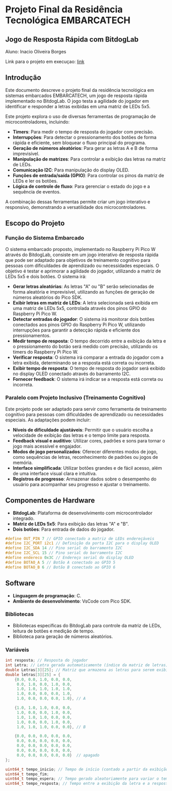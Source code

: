 # Projeto Final da Residência Tecnológica EMBARCATECH
## Jogo de Resposta Rápida com BitdogLab

Aluno: Inacio Oliveira Borges

Link para o projeto em execuçao: [link](https:)

## Introdução
Este documento descreve o projeto final da residência tecnológica em sistemas embarcados EMBARCATECH, um jogo de resposta rápida implementado no BitdogLab. O jogo testa a agilidade do jogador em identificar e responder a letras exibidas em uma matriz de LEDs 5x5.

Este projeto explora o uso de diversas ferramentas de programação de microcontroladores, incluindo:
- **Timers**: Para medir o tempo de resposta do jogador com precisão.
- **Interrupções**: Para detectar o pressionamento dos botões de forma rápida e eficiente, sem bloquear o fluxo principal do programa.
- **Geração de números aleatórios**: Para gerar as letras A e B de forma imprevisível.
- **Manipulação de matrizes**: Para controlar a exibição das letras na matriz de LEDs.
- **Comunicação I2C**: Para manipulação do display OLED.
- **Funções de entrada/saída (GPIO)**: Para controlar os pinos da matriz de LEDs e ler os botões.
- **Lógica de controle de fluxo**: Para gerenciar o estado do jogo e a sequência de eventos.

A combinação dessas ferramentas permite criar um jogo interativo e responsivo, demonstrando a versatilidade dos microcontroladores.

## Escopo do Projeto
### Função do Sistema Embarcado
O sistema embarcado proposto, implementado no Raspberry Pi Pico W através do BitdogLab, consiste em um jogo interativo de resposta rápida que pode ser adaptado para objetivos de treinamento cognitivo para pessoas com dificuldades de aprendizado ou necessidades especiais. O objetivo é testar e aprimorar a agilidade do jogador, utilizando a matriz de LEDs 5x5 e dois botões. O sistema irá:
- **Gerar letras aleatórias**: As letras "A" ou "B" serão selecionadas de forma aleatória e imprevisível, utilizando as funções de geração de números aleatórios do Pico SDK.
- **Exibir letras em matriz de LEDs**: A letra selecionada será exibida em uma matriz de LEDs 5x5, controlada através dos pinos GPIO do Raspberry Pi Pico W.
- **Detectar entradas do jogador**: O sistema irá monitorar dois botões conectados aos pinos GPIO do Raspberry Pi Pico W, utilizando interrupções para garantir a detecção rápida e eficiente dos pressionamentos.
- **Medir tempo de resposta**: O tempo decorrido entre a exibição da letra e o pressionamento do botão será medido com precisão, utilizando os timers do Raspberry Pi Pico W.
- **Verificar resposta**: O sistema irá comparar a entrada do jogador com a letra exibida, determinando se a resposta está correta ou incorreta.
- **Exibir tempo de resposta**: O tempo de resposta do jogador será exibido no display OLED conectado através do barramento I2C.
- **Fornecer feedback**: O sistema irá indicar se a resposta está correta ou incorreta.

### Paralelo com Projeto Inclusivo (Treinamento Cognitivo)
Este projeto pode ser adaptado para servir como ferramenta de treinamento cognitivo para pessoas com dificuldades de aprendizado ou necessidades especiais. As adaptações podem incluir:
- **Níveis de dificuldade ajustáveis**: Permitir que o usuário escolha a velocidade de exibição das letras e o tempo limite para resposta.
- **Feedback visual e auditivo**: Utilizar cores, padrões e sons para tornar o jogo mais acessível e engajador.
- **Modos de jogo personalizados**: Oferecer diferentes modos de jogo, como sequências de letras, reconhecimento de padrões ou jogos de memória.
- **Interface simplificada**: Utilizar botões grandes e de fácil acesso, além de uma interface visual clara e intuitiva.
- **Registros de progresso**: Armazenar dados sobre o desempenho do usuário para acompanhar seu progresso e ajustar o treinamento.

## Componentes de Hardware
- **BitdogLab**: Plataforma de desenvolvimento com microcontrolador integrado.
- **Matriz de LEDs 5x5**: Para exibição das letras "A" e "B".
- **Dois botões**: Para entrada de dados do jogador.

```c
#define OUT_PIN 7 // GPIO conectado a matriz de LEDs endereçáveis
#define I2C_PORT i2c1 // Definição da porta I2C para o display OLED
#define I2C_SDA 14 // Pino serial do barramento I2C
#define I2C_SCL 15 // Pino serial do barramento I2C
#define endereco 0x3C // Endereço serial do display OLED
#define BOTAO_A 5 // Botão A conectado ao GPIO 5
#define BOTAO_B 6 // Botão B conectado ao GPIO 6
```

## Software
- **Linguagem de programação**: C.
- **Ambiente de desenvolvimento**: VsCode com Pico SDK.

### Bibliotecas
- Bibliotecas específicas do BitdogLab para controle da matriz de LEDs, leitura de botões e medição de tempo.
- Biblioteca para geração de números aleatórios.

### Variáveis
```c
int resposta; // Resposta do jogador
int Letra; // Letra gerada automaticamente (índice da matriz de letras)
double Letras[3][25]; // Matriz que armazena as letras para serem exibidas.
double letras[3][25] = {
    {0.0, 0.0, 1.0, 0.0, 0.0,
     0.0, 1.0, 0.0, 1.0, 0.0,
     1.0, 1.0, 1.0, 1.0, 1.0,
     1.0, 0.0, 0.0, 0.0, 1.0,
     1.0, 0.0, 0.0, 0.0, 1.0}, // A

    {1.0, 1.0, 1.0, 0.0, 0.0,
     1.0, 0.0, 0.0, 1.0, 0.0,
     1.0, 1.0, 1.0, 0.0, 0.0,
     1.0, 0.0, 0.0, 1.0, 0.0,
     1.0, 1.0, 1.0, 0.0, 0.0}, // B

    {0.0, 0.0, 0.0, 0.0, 0.0,
     0.0, 0.0, 0.0, 0.0, 0.0,
     0.0, 0.0, 0.0, 0.0, 0.0,
     0.0, 0.0, 0.0, 0.0, 0.0,
     0.0, 0.0, 0.0, 0.0, 0.0}  // apagado
};

uint64_t tempo_inicio; // Tempo de início (contado a partir da exibição da letra na matriz de LED)
uint64_t tempo_fim;
uint64_t tempo_espera; // Tempo gerado aleatoriamente para variar o tempo de espera antes da exibição da letra na matriz de LEDs.
uint64_t tempo_resposta; // Tempo entre a exibição da letra e a resposta do jogador.
